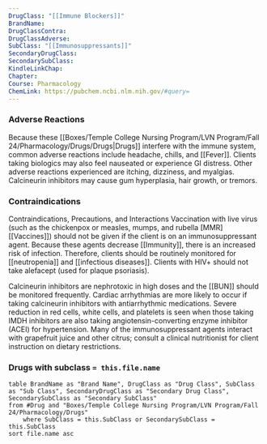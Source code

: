```yaml
---
DrugClass: "[[Immune Blockers]]"
BrandName: 
DrugClassContra: 
DrugClassAdverse: 
SubClass: "[[Immunosuppressants]]"
SecondaryDrugClass: 
SecondarySubClass: 
KindleLinkChap: 
Chapter: 
Course: Pharmacology
ChemLink: https://pubchem.ncbi.nlm.nih.gov/#query=
---
```

### Adverse Reactions 
 Because these [[Boxes/Temple College Nursing Program/LVN Program/Fall 24/Pharmacology/Drugs/Drugs|Drugs]] interfere with the immune system, common adverse reactions include headache, chills, and [[Fever]]. Clients taking biologics may also feel nauseated or experience GI distress. Other adverse reactions experienced are itching, dizziness, and myalgias. Calcineurin inhibitors may cause gum hyperplasia, hair growth, or tremors. 
 
### Contraindications
Contraindications, Precautions, and Interactions Vaccination with live virus (such as the chickenpox or measles, mumps, and rubella [MMR] [[Vaccines]]) should not be given if the client is on an immunosuppressant agent. Because these agents decrease [[Immunity]], there is an increased risk of infection. Therefore, clients should be routinely monitored for [[neutropenia]] and [[infectious diseases]]. Clients with HIV+ should not take alefacept (used for plaque psoriasis). 

Calcineurin inhibitors are nephrotoxic in high doses and the [[BUN]] should be monitored frequently. Cardiac arrhythmias are more likely to occur if taking calcineurin inhibitors with antiarrhythmic medications. Severe reduction in red cells, white cells, and platelets is seen when those taking IMDH inhibitors are also taking angiotensin-converting enzyme inhibitor (ACEI) for hypertension. Many of the immunosuppressant agents interact with grapefruit juice and other citrus; consult a clinical nutritionist for client instruction on dietary restrictions.

### Drugs with subclass `= this.file.name`
```dataview
table BrandName as "Brand Name", DrugClass as "Drug Class", SubClass as "Sub Class", SecondaryDrugClass as "Secondary Drug Class", SecondarySubClass as "Secondary SubClass"
from #Drug and "Boxes/Temple College Nursing Program/LVN Program/Fall 24/Pharmacology/Drugs" 
	where SubClass = this.SubClass or SecondarySubClass = this.SubClass
sort file.name asc
```
